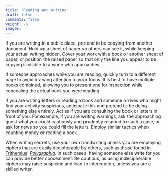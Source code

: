 ```yaml
---
title: "Reading and Writing"
draft: false
comments: false
weight: -6
images:
---
```


If you are writing in a public place, pretend to be copying from another document. Hold up a sheet of paper so others can see it, while keeping your actual writing hidden. Cover your work with a book or another sheet of paper, or position the raised paper so that only the line you appear to be copying is visible to anyone who approaches.

If someone approaches while you are reading, quickly turn to a different page to avoid drawing attention to your focus. It is best to have multiple books combined, allowing you to present one for inspection while concealing the actual book you were reading.

If you are writing letters or reading a book and someone arrives who might find your activity suspicious, anticipate this and pretend to be doing something else entirely. Act as if you are consulting the book or letters in front of you.
For example, if you are writing warnings, ask the approaching guest what you could cautiously and prudently respond to such a case, or ask for news so you could fill the letters. Employ similar tactics when counting money or reading a book.

When writing secrets, use your own handwriting unless you are employing ciphers that are easily decipherable by others, such as those found in [Trithemius](https://en.wikipedia.org/wiki/Johannes_Trithemius)' [*Polygraphia*](https://en.wikipedia.org/wiki/Polygraphia_(book)). In such cases, having someone else write for you can provide better concealment. Be cautious, as using indecipherable ciphers may raise suspicion and lead to interception, unless you are a skilled writer.